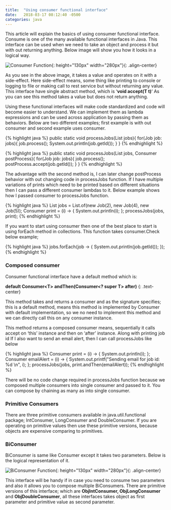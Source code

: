 ```yaml
---
title:  "Using consumer functional interface"
date:   2018-03-17 08:12:40 -0500
categories: java
---
```


This article will explain the basics of using consumer functional interface. Consume is one of the many available functional interfaces in Java. This interface can be used when we need to take an object and process it but with out returning anything. Below image will show you how it looks in a logical way.

![Consumer Function]({{site.baseurl}}/assets/images/posts/consumer.png){: height="130px" width="280px"}{: .align-center}

As you see in the above image, it takes a value and operates on it with a side-effect. Here side-effect means, some thing like printing to console or logging to file or making call to rest service but without returning any value. This interface have single abstract method, which is ‘**void accept(T t)**‘ As you can see this method takes a value but does not return anything.

Using these functional interfaces will make code standardized and code will become easier to understand. We can implement them as lambda expressions and can be used across application by passing them as behaviors. Below are two different examples; first example is with out consumer and second example uses consumer.

{% highlight java %}
public static void processJobs(List<Job> jobs){
        for(Job job: jobs){
            job.process();
            System.out.println(job.getId());
        }
}
{% endhighlight %}

{% highlight java %}
public static void processJobs(List<Job> jobs, Consumer<Integer> postProcess){
        for(Job job: jobs){
            job.process();
            postProcess.accept(job.getId());
        }
}
{% endhighlight %}

The advantage with the second method is, I can later change postProcess behavior with out changing code in processJobs function. If I have multiple variations of prints which need to be printed based on different situations then I can pass a different consumer lambdas to it. Below example shows how I passed consumer to processJobs function.

{% highlight java %}
List<Job> jobs = List.of(new Job(2), new Job(4), new Job(5));
Consumer<Integer> print = (i) -> {
            System.out.println(i);
        };
processJobs(jobs, print);
{% endhighlight %}

If you want to start using consumer then one of the best place to start is using forEach method in collections. This function takes consumer.Check below example;

{% highlight java %}
jobs.forEach(job -> {
            System.out.println(job.getId());
        });
{% endhighlight %}

### Composed consumer
Consumer functional interface have a default method which is:

**default Consumer\<T> andThen​(Consumer<? super T> after)**
{: .text-center}

This method takes and returns a consumer and as the signature specifies; this is a default method, means this method is implemented by Consumer with default implementation, so we no need to implement this method and we can directly call this on any consumer instance.

This method returns a composed consumer means, sequentially it calls accept on ‘this’ instance and then on ‘after’ instance. Along with printing job id If I also want to send an email alert, then I can call processJobs like below

{% highlight java %}
Consumer<Integer> print = (i) -> {
            System.out.println(i);
        };
Consumer<Integer> emailAlert = (i) -> {
            System.out.printf("Sending email for job id: %d \n", i);
        };
processJobs(jobs, print.andThen(emailAlert));
{% endhighlight %}

There will be no code change required in processJobs function because we composed multiple consumers into single consumer and passed to it. You can compose by chaining as many as into single consumer.

### Primitive Consumers
There are three primitive consumers available in java.util.functional package; IntConsumer, LongConsumer and DoubleConsumer. If you are operating on primitive values then use these primitive versions, because objects are expensive comparing to primitives.

### BiConsumer
BiConsumer is same like Consumer except it takes two parameters. Below is the logical representation of it.

![BiConsumer Function]({{site.baseurl}}/assets/images/posts/biconsumer.png){: height="130px" width="280px"}{: .align-center}

This interface will be handy if in case you need to consume two parameters and also it allows you to compose multiple BiConsumers. There are primitive versions of this interface; which are **ObjIntConsumer, ObjLongConsumer** and **ObjDoubleConsumer**, all these interfaces takes object as first parameter and primitive value as second parameter.